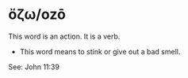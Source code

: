 # ὄζω/ozō
This word is an action. It is a verb.
* This word means to stink or give out a bad smell.

See: John 11:39
